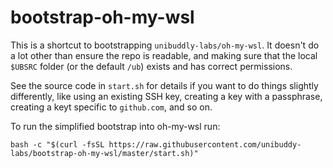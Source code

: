 # bootstrap-oh-my-wsl

This is a shortcut to bootstrapping `unibuddly-labs/oh-my-wsl`. It doesn't do a lot other than ensure the repo is 
readable, and making sure that the local `$UBSRC` folder (or the default `/ub`) exists and has correct permissions.

See the source code in `start.sh` for details if you want to do things slightly differently, like using an existing SSH key,
creating a key with a passphrase, creating a keyt specific to `github.com`, and so on.

To run the simplified bootstrap into oh-my-wsl run:

```
bash -c "$(curl -fsSL https://raw.githubusercontent.com/unibuddy-labs/bootstrap-oh-my-wsl/master/start.sh)"
```
